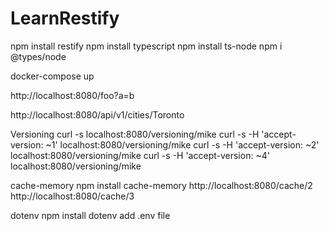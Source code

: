 # LearnRestify

npm install restify
npm install typescript
npm install ts-node
npm i @types/node

docker-compose up


http://localhost:8080/foo?a=b


http://localhost:8080/api/v1/cities/Toronto


Versioning
curl -s localhost:8080/versioning/mike
curl -s -H 'accept-version: ~1' localhost:8080/versioning/mike
curl -s -H 'accept-version: ~2' localhost:8080/versioning/mike
curl -s -H 'accept-version: ~4' localhost:8080/versioning/mike


cache-memory
npm install cache-memory
http://localhost:8080/cache/2
http://localhost:8080/cache/3


dotenv
npm install dotenv
add .env file